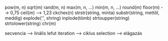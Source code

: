 pow(m, n)
sqrt(m)
rand(m, n)
max(m, n, ...)
min(m, n, ...)
round(m)
floor(m) --> 0,75
ceil(m) --> 1,23
ckchex(n)
strstr(string, minta)
substr(string, mettől, meddig)
explode('', shring)
inplode(tömb)
strtoupper(string)
strtolower(string)
chr(m)

secvencia --> linális lefut
iteration --> ciklus
selection --> elágazás




